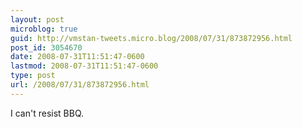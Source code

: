 ```yaml
---
layout: post
microblog: true
guid: http://vmstan-tweets.micro.blog/2008/07/31/873872956.html
post_id: 3054670
date: 2008-07-31T11:51:47-0600
lastmod: 2008-07-31T11:51:47-0600
type: post
url: /2008/07/31/873872956.html
---
```

I can't resist BBQ.
